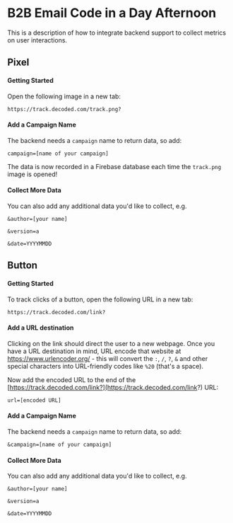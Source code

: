 B2B Email Code in a Day Afternoon
=========================

This is a description of how to integrate backend support to collect metrics on user interactions.

## Pixel

#### Getting Started

Open the following image in a new tab:

`https://track.decoded.com/track.png?`

#### Add a Campaign Name

The backend needs a `campaign` name to return data, so add:

`campaign=[name of your campaign]`

The data is now recorded in a Firebase database each time the `track.png` image is opened!

#### Collect More Data

You can also add any additional data you'd like to collect, e.g.

`&author=[your name]`

`&version=a`

`&date=YYYYMMDD`

## Button

#### Getting Started

To track clicks of a button, open the following URL in a new tab:

`https://track.decoded.com/link?`

#### Add a URL destination

Clicking on the link should direct the user to a new webpage. Once you have a URL destination in mind, URL encode that website at https://www.urlencoder.org/ - this will convert the `:`, `/`, `?`, `&` and other special characters into URL-friendly codes like `%20` (that's a space).

Now add the encoded URL to the end of the [https://track.decoded.com/link?](https://track.decoded.com/link?) URL:

`url=[encoded URL]`

#### Add a Campaign Name

The backend needs a `campaign` name to return data, so add:

`&campaign=[name of your campaign]`

#### Collect More Data

You can also add any additional data you'd like to collect, e.g.

`&author=[your name]`

`&version=a`

`&date=YYYYMMDD`
